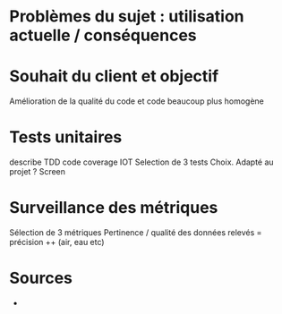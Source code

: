 # Problèmes du sujet : utilisation actuelle / conséquences

# Souhait du client et objectif 
Amélioration de la qualité du code et code beaucoup plus homogène 

# Tests unitaires
describe
TDD 
code coverage
IOT
Selection de 3 tests
Choix. Adapté au projet ?
Screen

# Surveillance des métriques
Sélection de 3 métriques
Pertinence / qualité des données relevés = précision ++ (air, eau etc)

# Sources
-
